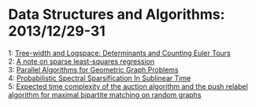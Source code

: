 # Data Structures and Algorithms: 2013/12/29-31  
1: [Tree-width and Logspace: Determinants and Counting Euler Tours](https://doi.org/10.48550/arXiv.1312.7468)  
2: [A note on sparse least-squares regression](https://doi.org/10.48550/arXiv.1312.7499)  
3: [Parallel Algorithms for Geometric Graph Problems](https://doi.org/10.48550/arXiv.1401.0042)  
4: [Probabilistic Spectral Sparsification In Sublinear Time](https://doi.org/10.48550/arXiv.1401.0085)  
5: [Expected time complexity of the auction algorithm and the push relabel  algorithm for maximal bipartite matching on random graphs](https://doi.org/10.48550/arXiv.1401.0119)  